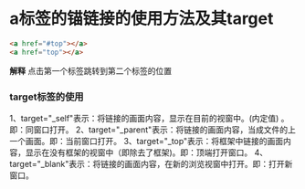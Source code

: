 ﻿# a标签的锚链接的使用方法及其target

```html
<a href="#top"></a>
<a href="top"></a>
```
**解释**
点击第一个标签跳转到第二个标签的位置

### target标签的使用
1、target="_self"表示：将链接的画面内容，显示在目前的视窗中。(内定值) 。 即：同窗口打开。
2、target="_parent"表示：将链接的画面内容，当成文件的上一个画面。即：当前窗口打开。
3、target="_top"表示：将框架中链接的画面内容，显示在没有框架的视窗中（即除去了框架)。即：顶端打开窗口。
4、target="_blank"表示：将链接的画面内容，在新的浏览视窗中打开。即：打开新窗口。










